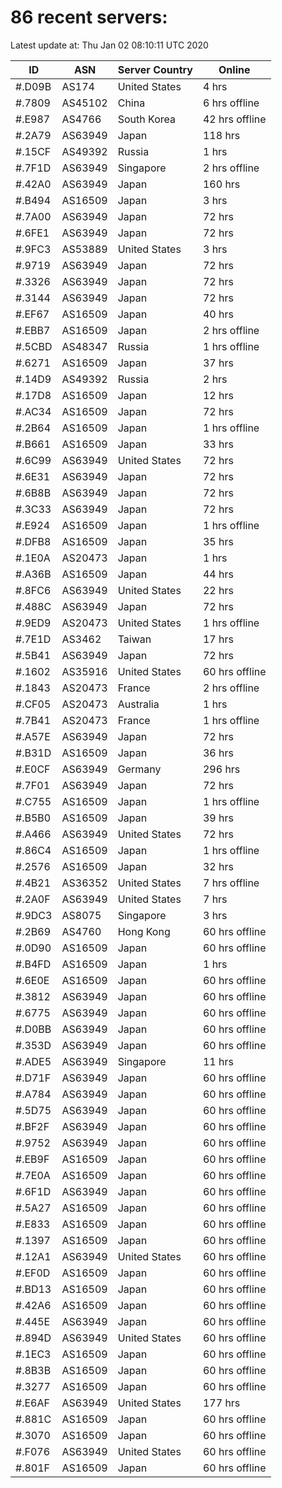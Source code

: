 # 86 recent servers:

Latest update at: Thu Jan 02 08:10:11 UTC 2020

| ID | ASN | Server Country | Online |
| -- | --- | -------------- | ------ |
| #.D09B | AS174 | United States | 4 hrs |
| #.7809 | AS45102 | China | 6 hrs offline |
| #.E987 | AS4766 | South Korea | 42 hrs offline |
| #.2A79 | AS63949 | Japan | 118 hrs |
| #.15CF | AS49392 | Russia | 1 hrs |
| #.7F1D | AS63949 | Singapore | 2 hrs offline |
| #.42A0 | AS63949 | Japan | 160 hrs |
| #.B494 | AS16509 | Japan | 3 hrs |
| #.7A00 | AS63949 | Japan | 72 hrs |
| #.6FE1 | AS63949 | Japan | 72 hrs |
| #.9FC3 | AS53889 | United States | 3 hrs |
| #.9719 | AS63949 | Japan | 72 hrs |
| #.3326 | AS63949 | Japan | 72 hrs |
| #.3144 | AS63949 | Japan | 72 hrs |
| #.EF67 | AS16509 | Japan | 40 hrs |
| #.EBB7 | AS16509 | Japan | 2 hrs offline |
| #.5CBD | AS48347 | Russia | 1 hrs offline |
| #.6271 | AS16509 | Japan | 37 hrs |
| #.14D9 | AS49392 | Russia | 2 hrs |
| #.17D8 | AS16509 | Japan | 12 hrs |
| #.AC34 | AS16509 | Japan | 72 hrs |
| #.2B64 | AS16509 | Japan | 1 hrs offline |
| #.B661 | AS16509 | Japan | 33 hrs |
| #.6C99 | AS63949 | United States | 72 hrs |
| #.6E31 | AS63949 | Japan | 72 hrs |
| #.6B8B | AS63949 | Japan | 72 hrs |
| #.3C33 | AS63949 | Japan | 72 hrs |
| #.E924 | AS16509 | Japan | 1 hrs offline |
| #.DFB8 | AS16509 | Japan | 35 hrs |
| #.1E0A | AS20473 | Japan | 1 hrs |
| #.A36B | AS16509 | Japan | 44 hrs |
| #.8FC6 | AS63949 | United States | 22 hrs |
| #.488C | AS63949 | Japan | 72 hrs |
| #.9ED9 | AS20473 | United States | 1 hrs offline |
| #.7E1D | AS3462 | Taiwan | 17 hrs |
| #.5B41 | AS63949 | Japan | 72 hrs |
| #.1602 | AS35916 | United States | 60 hrs offline |
| #.1843 | AS20473 | France | 2 hrs offline |
| #.CF05 | AS20473 | Australia | 1 hrs |
| #.7B41 | AS20473 | France | 1 hrs offline |
| #.A57E | AS63949 | Japan | 72 hrs |
| #.B31D | AS16509 | Japan | 36 hrs |
| #.E0CF | AS63949 | Germany | 296 hrs |
| #.7F01 | AS63949 | Japan | 72 hrs |
| #.C755 | AS16509 | Japan | 1 hrs offline |
| #.B5B0 | AS16509 | Japan | 39 hrs |
| #.A466 | AS63949 | United States | 72 hrs |
| #.86C4 | AS16509 | Japan | 1 hrs offline |
| #.2576 | AS16509 | Japan | 32 hrs |
| #.4B21 | AS36352 | United States | 7 hrs offline |
| #.2A0F | AS63949 | United States | 7 hrs |
| #.9DC3 | AS8075 | Singapore | 3 hrs |
| #.2B69 | AS4760 | Hong Kong | 60 hrs offline |
| #.0D90 | AS16509 | Japan | 60 hrs offline |
| #.B4FD | AS16509 | Japan | 1 hrs |
| #.6E0E | AS16509 | Japan | 60 hrs offline |
| #.3812 | AS63949 | Japan | 60 hrs offline |
| #.6775 | AS63949 | Japan | 60 hrs offline |
| #.D0BB | AS63949 | Japan | 60 hrs offline |
| #.353D | AS63949 | Japan | 60 hrs offline |
| #.ADE5 | AS63949 | Singapore | 11 hrs |
| #.D71F | AS63949 | Japan | 60 hrs offline |
| #.A784 | AS63949 | Japan | 60 hrs offline |
| #.5D75 | AS63949 | Japan | 60 hrs offline |
| #.BF2F | AS63949 | Japan | 60 hrs offline |
| #.9752 | AS63949 | Japan | 60 hrs offline |
| #.EB9F | AS16509 | Japan | 60 hrs offline |
| #.7E0A | AS16509 | Japan | 60 hrs offline |
| #.6F1D | AS63949 | Japan | 60 hrs offline |
| #.5A27 | AS16509 | Japan | 60 hrs offline |
| #.E833 | AS16509 | Japan | 60 hrs offline |
| #.1397 | AS16509 | Japan | 60 hrs offline |
| #.12A1 | AS63949 | United States | 60 hrs offline |
| #.EF0D | AS16509 | Japan | 60 hrs offline |
| #.BD13 | AS16509 | Japan | 60 hrs offline |
| #.42A6 | AS16509 | Japan | 60 hrs offline |
| #.445E | AS63949 | Japan | 60 hrs offline |
| #.894D | AS63949 | United States | 60 hrs offline |
| #.1EC3 | AS16509 | Japan | 60 hrs offline |
| #.8B3B | AS16509 | Japan | 60 hrs offline |
| #.3277 | AS16509 | Japan | 60 hrs offline |
| #.E6AF | AS63949 | United States | 177 hrs |
| #.881C | AS16509 | Japan | 60 hrs offline |
| #.3070 | AS16509 | Japan | 60 hrs offline |
| #.F076 | AS63949 | United States | 60 hrs offline |
| #.801F | AS16509 | Japan | 60 hrs offline |

